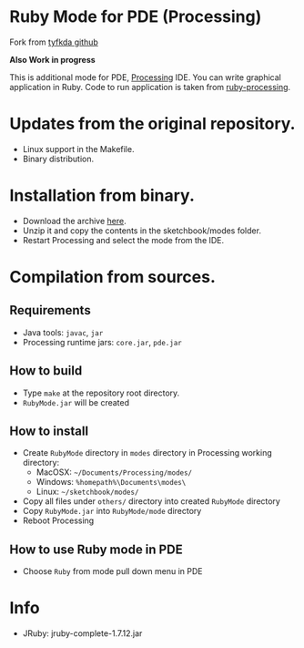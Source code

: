 Ruby Mode for PDE (Processing)
==============================

Fork from [tyfkda github](https://github.com/tyfkda/processing-ruby-mode)

**Also Work in progress**

This is additional mode for PDE, [Processing](http://www.processing.org/) IDE.
You can write graphical application in Ruby.
Code to run application is taken from [ruby-processing](https://github.com/jashkenas/ruby-processing).

# Updates from the original repository.

* Linux support in the Makefile. 
* Binary distribution.

# Installation from binary. 

* Download the archive [here](http://jiii.fr/git/processing-ruby-mode/RubyMode.zip).
* Unzip it and copy the contents in the sketchbook/modes folder.
* Restart Processing and select the mode from the IDE. 



# Compilation from sources.
## Requirements
* Java tools: `javac`, `jar`
* Processing runtime jars: `core.jar`, `pde.jar`

## How to build
* Type `make` at the repository root directory.
* `RubyMode.jar` will be created

## How to install
+ Create `RubyMode` directory in `modes` directory in Processing working directory:
  * MacOSX: `~/Documents/Processing/modes/`
  * Windows: `%homepath%\Documents\modes\`
  * Linux: `~/sketchbook/modes/`
+ Copy all files under `others/` directory into created `RubyMode` directory
+ Copy `RubyMode.jar` into `RubyMode/mode` directory
+ Reboot Processing

## How to use Ruby mode in PDE
* Choose `Ruby` from mode pull down menu in PDE

# Info
* JRuby: jruby-complete-1.7.12.jar
